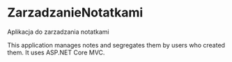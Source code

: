 # ZarzadzanieNotatkami
Aplikacja do zarzadzania notatkami

This application manages notes and segregates them by users who created them.
It uses ASP.NET Core MVC.
